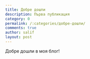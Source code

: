 ```yaml
---
title: Добре дошли
description: Първа публикация
category: 0
permalink: /:categories/добре-дошли/
comments: true
author: salif
layout: post
---
```


Добре дошли в моя блог!
